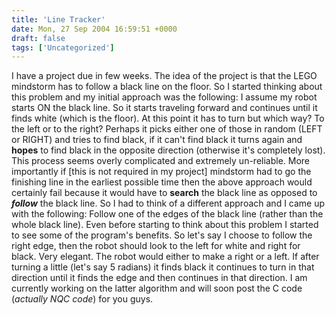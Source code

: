 ```yaml
---
title: 'Line Tracker'
date: Mon, 27 Sep 2004 16:59:51 +0000
draft: false
tags: ['Uncategorized']
---
```


I have a project due in few weeks. The idea of the project is that the LEGO mindstorm has to follow a black line on the floor. So I started thinking about this problem and my initial approach was the following: I assume my robot starts ON the black line. So it starts traveling forward and continues until it finds white (which is the floor). At this point it has to turn but which way? To the left or to the right? Perhaps it picks either one of those in random (LEFT or RIGHT) and tries to find black, if it can't find black it turns again and **hopes** to find black in the opposite direction (otherwise it's completely lost). This process seems overly complicated and extremely un-reliable. More importantly if \[this is not required in my project\] mindstorm had to go the finishing line in the earliest possible time then the above approach would certainly fail because it would have to **search** the black line as opposed to **_follow_** the black line. So I had to think of a different approach and I came up with the following: Follow one of the edges of the black line (rather than the whole black line). Even before starting to think about this problem I started to see some of the program's benefits. So let's say I choose to follow the right edge, then the robot should look to the left for white and right for black. Very elegant. The robot would either to make a right or a left. If after turning a little (let's say 5 radians) it finds black it continues to turn in that direction until it finds the edge and then continues in that direction. I am currently working on the latter algorithm and will soon post the C code (_actually NQC code_) for you guys.